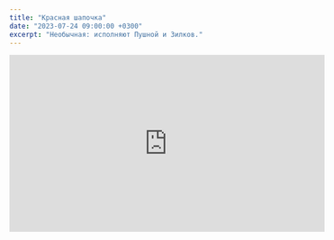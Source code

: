 ```yaml
---
title: "Красная шапочка"
date: "2023-07-24 09:00:00 +0300"
excerpt: "Необычная: исполняют Пушной и Зилков."
---
```


<div class="video-wrapper">
    <iframe width="560" height="315" src="https://www.youtube.com/embed/5tH1Lcsvqdk" title="YouTube video player" frameborder="0" allow="accelerometer; autoplay; clipboard-write; encrypted-media; gyroscope; picture-in-picture; web-share" allowfullscreen></iframe>
</div>
